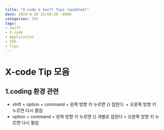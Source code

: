 ```yaml
---
title: "X-code & Swift Tips (updated)"
date: 2019-9-30 15:09:28 -0400
categories: IOS
tags:
- swift
- X-code
- Applicaiton
- IOS
- Tips
---
```



# X-code Tip 모음
## 1.coding 환경 관련
- shift + option + command + 왼쪽 방향 키 누르면 {} 접힌다. + 오른쪽 방향 키 누르면 다시 펼침
- option + command + 왼쪽 방향 키 누르면 {} 개별로 접힌다 + 오른쪽 방향 키 누르면 다시 펼침 
    

